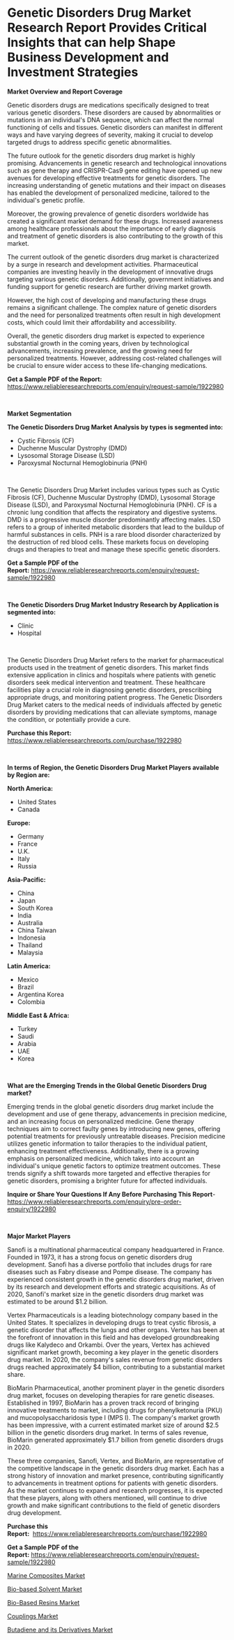<p><h1>Genetic Disorders Drug Market Research Report Provides Critical Insights that can help Shape Business Development and Investment Strategies</h1></p><p><strong>Market Overview and Report Coverage</strong></p>
<p><p>Genetic disorders drugs are medications specifically designed to treat various genetic disorders. These disorders are caused by abnormalities or mutations in an individual's DNA sequence, which can affect the normal functioning of cells and tissues. Genetic disorders can manifest in different ways and have varying degrees of severity, making it crucial to develop targeted drugs to address specific genetic abnormalities.</p><p>The future outlook for the genetic disorders drug market is highly promising. Advancements in genetic research and technological innovations such as gene therapy and CRISPR-Cas9 gene editing have opened up new avenues for developing effective treatments for genetic disorders. The increasing understanding of genetic mutations and their impact on diseases has enabled the development of personalized medicine, tailored to the individual's genetic profile.</p><p>Moreover, the growing prevalence of genetic disorders worldwide has created a significant market demand for these drugs. Increased awareness among healthcare professionals about the importance of early diagnosis and treatment of genetic disorders is also contributing to the growth of this market.</p><p>The current outlook of the genetic disorders drug market is characterized by a surge in research and development activities. Pharmaceutical companies are investing heavily in the development of innovative drugs targeting various genetic disorders. Additionally, government initiatives and funding support for genetic research are further driving market growth.</p><p>However, the high cost of developing and manufacturing these drugs remains a significant challenge. The complex nature of genetic disorders and the need for personalized treatments often result in high development costs, which could limit their affordability and accessibility.</p><p>Overall, the genetic disorders drug market is expected to experience substantial growth in the coming years, driven by technological advancements, increasing prevalence, and the growing need for personalized treatments. However, addressing cost-related challenges will be crucial to ensure wider access to these life-changing medications.</p></p>
<p><strong>Get a Sample PDF of the Report:</strong> <a href="https://www.reliableresearchreports.com/enquiry/request-sample/1922980">https://www.reliableresearchreports.com/enquiry/request-sample/1922980</a></p>
<p>&nbsp;</p>
<p><strong>Market Segmentation</strong></p>
<p><strong>The Genetic Disorders Drug Market Analysis by types is segmented into:</strong></p>
<p><ul><li>Cystic Fibrosis (CF)</li><li>Duchenne Muscular Dystrophy (DMD)</li><li>Lysosomal Storage Disease (LSD)</li><li>Paroxysmal Nocturnal Hemoglobinuria (PNH)</li></ul></p>
<p>&nbsp;</p>
<p><p>The Genetic Disorders Drug Market includes various types such as Cystic Fibrosis (CF), Duchenne Muscular Dystrophy (DMD), Lysosomal Storage Disease (LSD), and Paroxysmal Nocturnal Hemoglobinuria (PNH). CF is a chronic lung condition that affects the respiratory and digestive systems. DMD is a progressive muscle disorder predominantly affecting males. LSD refers to a group of inherited metabolic disorders that lead to the buildup of harmful substances in cells. PNH is a rare blood disorder characterized by the destruction of red blood cells. These markets focus on developing drugs and therapies to treat and manage these specific genetic disorders.</p></p>
<p><strong>Get a Sample PDF of the Report:</strong>&nbsp;<a href="https://www.reliableresearchreports.com/enquiry/request-sample/1922980">https://www.reliableresearchreports.com/enquiry/request-sample/1922980</a></p>
<p>&nbsp;</p>
<p><strong>The Genetic Disorders Drug Market Industry Research by Application is segmented into:</strong></p>
<p><ul><li>Clinic</li><li>Hospital</li></ul></p>
<p>&nbsp;</p>
<p><p>The Genetic Disorders Drug Market refers to the market for pharmaceutical products used in the treatment of genetic disorders. This market finds extensive application in clinics and hospitals where patients with genetic disorders seek medical intervention and treatment. These healthcare facilities play a crucial role in diagnosing genetic disorders, prescribing appropriate drugs, and monitoring patient progress. The Genetic Disorders Drug Market caters to the medical needs of individuals affected by genetic disorders by providing medications that can alleviate symptoms, manage the condition, or potentially provide a cure.</p></p>
<p><strong>Purchase this Report:</strong>&nbsp; <a href="https://www.reliableresearchreports.com/purchase/1922980">https://www.reliableresearchreports.com/purchase/1922980</a></p>
<p>&nbsp;</p>
<p><strong>In terms of Region, the Genetic Disorders Drug Market Players available by Region are:</strong></p>
<p>
    <p> <strong> North America: </strong>
        <ul>
            <li>United States</li>
            <li>Canada</li>
        </ul>
        </p> 
    <p> <strong> Europe: </strong>
        <ul>
            <li>Germany</li>
            <li>France</li>
            <li>U.K.</li>
            <li>Italy</li>
            <li>Russia</li>
        </ul>
        </p> 
    <p> <strong> Asia-Pacific: </strong>
        <ul>
            <li>China</li>
            <li>Japan</li>
            <li>South Korea</li>
            <li>India</li>
            <li>Australia</li>
            <li>China Taiwan</li>
            <li>Indonesia</li>
            <li>Thailand</li>
            <li>Malaysia</li>
        </ul>
        </p> 
    <p> <strong> Latin America: </strong>
        <ul>
            <li>Mexico</li>
            <li>Brazil</li>
            <li>Argentina Korea</li>
            <li>Colombia</li>
        </ul>
        </p> 
    <p> <strong> Middle East & Africa: </strong>
        <ul>
            <li>Turkey</li>
            <li>Saudi</li>
            <li>Arabia</li>
            <li>UAE</li>
            <li>Korea</li>
        </ul>
    </p>
    </p>
<p>&nbsp;</p>
<p><strong>What are the Emerging Trends in the Global Genetic Disorders Drug market?</strong></p>
<p><p>Emerging trends in the global genetic disorders drug market include the development and use of gene therapy, advancements in precision medicine, and an increasing focus on personalized medicine. Gene therapy techniques aim to correct faulty genes by introducing new genes, offering potential treatments for previously untreatable diseases. Precision medicine utilizes genetic information to tailor therapies to the individual patient, enhancing treatment effectiveness. Additionally, there is a growing emphasis on personalized medicine, which takes into account an individual's unique genetic factors to optimize treatment outcomes. These trends signify a shift towards more targeted and effective therapies for genetic disorders, promising a brighter future for affected individuals.</p></p>
<p><strong>Inquire or Share Your Questions If Any Before Purchasing This Report</strong>- <a href="https://www.reliableresearchreports.com/enquiry/pre-order-enquiry/1922980">https://www.reliableresearchreports.com/enquiry/pre-order-enquiry/1922980</a></p>
<p>&nbsp;</p>
<p><strong>Major Market Players</strong></p>
<p><p>Sanofi is a multinational pharmaceutical company headquartered in France. Founded in 1973, it has a strong focus on genetic disorders drug development. Sanofi has a diverse portfolio that includes drugs for rare diseases such as Fabry disease and Pompe disease. The company has experienced consistent growth in the genetic disorders drug market, driven by its research and development efforts and strategic acquisitions. As of 2020, Sanofi's market size in the genetic disorders drug market was estimated to be around $1.2 billion.</p><p>Vertex Pharmaceuticals is a leading biotechnology company based in the United States. It specializes in developing drugs to treat cystic fibrosis, a genetic disorder that affects the lungs and other organs. Vertex has been at the forefront of innovation in this field and has developed groundbreaking drugs like Kalydeco and Orkambi. Over the years, Vertex has achieved significant market growth, becoming a key player in the genetic disorders drug market. In 2020, the company's sales revenue from genetic disorders drugs reached approximately $4 billion, contributing to a substantial market share.</p><p>BioMarin Pharmaceutical, another prominent player in the genetic disorders drug market, focuses on developing therapies for rare genetic diseases. Established in 1997, BioMarin has a proven track record of bringing innovative treatments to market, including drugs for phenylketonuria (PKU) and mucopolysaccharidosis type I (MPS I). The company's market growth has been impressive, with a current estimated market size of around $2.5 billion in the genetic disorders drug market. In terms of sales revenue, BioMarin generated approximately $1.7 billion from genetic disorders drugs in 2020.</p><p>These three companies, Sanofi, Vertex, and BioMarin, are representative of the competitive landscape in the genetic disorders drug market. Each has a strong history of innovation and market presence, contributing significantly to advancements in treatment options for patients with genetic disorders. As the market continues to expand and research progresses, it is expected that these players, along with others mentioned, will continue to drive growth and make significant contributions to the field of genetic disorders drug development.</p></p>
<p><strong>Purchase this Report:</strong>&nbsp;&nbsp;<a href="https://www.reliableresearchreports.com/purchase/1922980">https://www.reliableresearchreports.com/purchase/1922980</a></p>
<p></p>
<p><strong>Get a Sample PDF of the Report:</strong>&nbsp;<a href="https://www.reliableresearchreports.com/enquiry/request-sample/1922980">https://www.reliableresearchreports.com/enquiry/request-sample/1922980</a></p>
<p><p><a href="https://medium.com/@norvalolson/marine-composites-market-insight-market-trends-growth-forecasted-from-2023-to-2030-5c331f32d73b">Marine Composites Market</a></p><p><a href="https://www.linkedin.com/pulse/bio-based-solvent-market-size-growth-forecast-from-2023-2030-rtimc/">Bio-based Solvent Market</a></p><p><a href="https://www.linkedin.com/pulse/bio-based-resins-market-research-report-provides-thorough-bvivc/">Bio-Based Resins Market</a></p><p><a href="https://medium.com/@santaraynor/couplings-market-exploring-market-share-market-trends-and-future-growth-364061be6af1">Couplings Market</a></p><p><a href="https://www.linkedin.com/pulse/decoding-butadiene-its-derivatives-market-deep-dive-latest-gysbc/">Butadiene and its Derivatives Market</a></p></p>